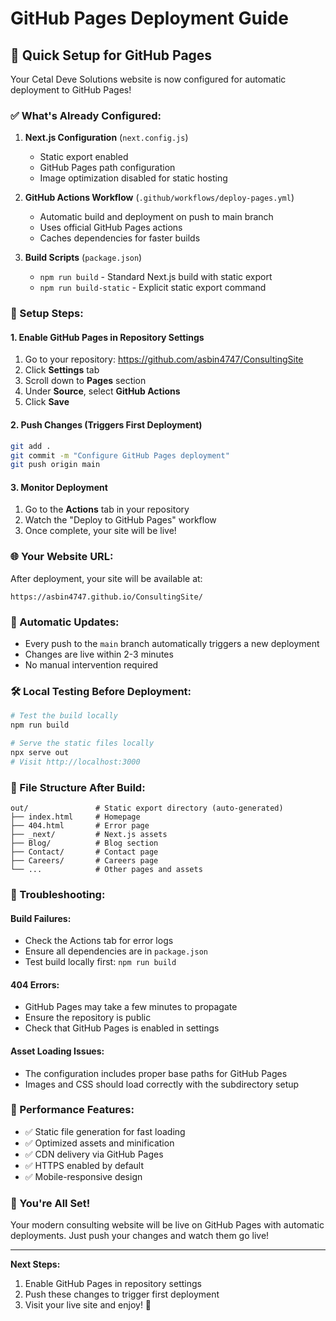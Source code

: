 # GitHub Pages Deployment Guide

## 🚀 Quick Setup for GitHub Pages

Your Cetal Deve Solutions website is now configured for automatic deployment to GitHub Pages!

### ✅ What's Already Configured:

1. **Next.js Configuration** (`next.config.js`)
   - Static export enabled
   - GitHub Pages path configuration
   - Image optimization disabled for static hosting

2. **GitHub Actions Workflow** (`.github/workflows/deploy-pages.yml`)
   - Automatic build and deployment on push to main branch
   - Uses official GitHub Pages actions
   - Caches dependencies for faster builds

3. **Build Scripts** (`package.json`)
   - `npm run build` - Standard Next.js build with static export
   - `npm run build-static` - Explicit static export command

### 🎯 Setup Steps:

#### 1. Enable GitHub Pages in Repository Settings
1. Go to your repository: https://github.com/asbin4747/ConsultingSite
2. Click **Settings** tab
3. Scroll down to **Pages** section
4. Under **Source**, select **GitHub Actions**
5. Click **Save**

#### 2. Push Changes (Triggers First Deployment)
```bash
git add .
git commit -m "Configure GitHub Pages deployment"
git push origin main
```

#### 3. Monitor Deployment
1. Go to the **Actions** tab in your repository
2. Watch the "Deploy to GitHub Pages" workflow
3. Once complete, your site will be live!

### 🌐 Your Website URL:
After deployment, your site will be available at:
```
https://asbin4747.github.io/ConsultingSite/
```

### 🔄 Automatic Updates:
- Every push to the `main` branch automatically triggers a new deployment
- Changes are live within 2-3 minutes
- No manual intervention required

### 🛠️ Local Testing Before Deployment:
```bash
# Test the build locally
npm run build

# Serve the static files locally
npx serve out
# Visit http://localhost:3000
```

### 📁 File Structure After Build:
```
out/               # Static export directory (auto-generated)
├── index.html     # Homepage
├── 404.html       # Error page
├── _next/         # Next.js assets
├── Blog/          # Blog section
├── Contact/       # Contact page
├── Careers/       # Careers page
└── ...            # Other pages and assets
```

### 🔧 Troubleshooting:

#### Build Failures:
- Check the Actions tab for error logs
- Ensure all dependencies are in `package.json`
- Test build locally first: `npm run build`

#### 404 Errors:
- GitHub Pages may take a few minutes to propagate
- Ensure the repository is public
- Check that GitHub Pages is enabled in settings

#### Asset Loading Issues:
- The configuration includes proper base paths for GitHub Pages
- Images and CSS should load correctly with the subdirectory setup

### 🚀 Performance Features:
- ✅ Static file generation for fast loading
- ✅ Optimized assets and minification
- ✅ CDN delivery via GitHub Pages
- ✅ HTTPS enabled by default
- ✅ Mobile-responsive design

### 🎉 You're All Set!
Your modern consulting website will be live on GitHub Pages with automatic deployments. Just push your changes and watch them go live!

---

**Next Steps:**
1. Enable GitHub Pages in repository settings
2. Push these changes to trigger first deployment
3. Visit your live site and enjoy! 🎊

